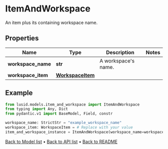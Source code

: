 # ItemAndWorkspace

An item plus its containing workspace name.
## Properties
Name | Type | Description | Notes
------------ | ------------- | ------------- | -------------
**workspace_name** | **str** | A workspace&#39;s name. | 
**workspace_item** | [**WorkspaceItem**](WorkspaceItem.md) |  | 
## Example

```python
from lusid.models.item_and_workspace import ItemAndWorkspace
from typing import Any, Dict
from pydantic.v1 import BaseModel, Field, constr

workspace_name: StrictStr = "example_workspace_name"
workspace_item: WorkspaceItem = # Replace with your value
item_and_workspace_instance = ItemAndWorkspace(workspace_name=workspace_name, workspace_item=workspace_item)

```

[Back to Model list](../README.md#documentation-for-models) &#8226; [Back to API list](../README.md#documentation-for-api-endpoints) &#8226; [Back to README](../README.md)

